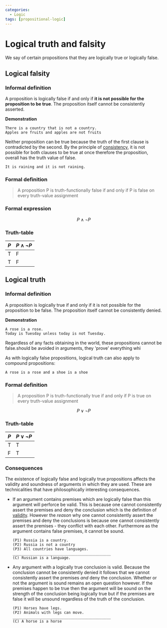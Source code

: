 ```yaml
---
categories:
  - Logic
tags: [propositional-logic]
---
```


# Logical truth and falsity

We say of certain propositions that they are logically true or logically false.

## Logical falsity

### Informal definition

A proposition is logically false if and only if **it is not possible for the proposition to be true**. The proposition itself cannot be consistently asserted.

**Demonstration**

```
There is a country that is not a country.
Apples are fruits and apples are not fruits
```

Neither proposition can be true because the truth of the first clause is contradicted by the second. By the principle of [consistency](/Logic/General_concepts/Logical_consistency.md), it is not possible for both clauses to be true at once therefore the proposition, overall has the truth value of false.

```
It is raining and it is not raining.
```

### Formal definition

> A proposition P is truth-functionally false if and only if P is false on every truth-value assignment

### Formal expression

$$ P \land \lnot P $$

### Truth-table

| $P$ | $P \land \lnot P$ |
| --- | ----------------- |
| T   | F                 |
| T   | F                 |

## Logical truth

### Informal definition

A proposition is logically true if and only if it is not possible for the proposition to be false. The proposition itself cannot be consistently denied.

**Demonstration**

```
A rose is a rose.
Today is Tuesday unless today is not Tuesday.
```

Regardless of any facts obtaining in the world, these propositions cannot be false.should be avoided in arguments, they 'prove' everything whi

As with logically false propositions, logical truth can also apply to compound propositions:

```
A rose is a rose and a shoe is a shoe
```

### Formal definition

> A proposition P is truth-functionally true if and only if P is true on every truth-value assignment

$$ P \lor \lnot P$$

### Truth-table

| $P$ | $P \lor \lnot P$ |
| --- | ---------------- |
| T   | T                |
| F   | T                |

### Consequences

The existence of logically false and logically true propositions affects the validity and soundness of arguments in which they are used. These are technicalities that have philosophically interesting consequences.

- If an argument contains premises which are logically false than this argument will perforce be valid. This is because one cannot consistently assert the premises and deny the conclusion which is the definition of [validity](/Logic/General_concepts/Validity_and_entailment.md). However the _reason_ why one cannot consistently assert the premises and deny the conclusions is because one cannot consistently assert the premises - they conflict with each other. Furthermore as the argument contains false premises, it cannot be sound.

  ```
  (P1) Russia is a country.
  (P2) Russia is not a country
  (P3) All countries have languages.
  ____________________________________________
  (C) Russian is a language.
  ```

- Any argument with a logically true conclusion is valid. Because the conclusion cannot be consistently denied it follows that we cannot consistently assert the premises _and_ deny the conclusion. Whether or not the argument is sound remains an open question however. If the premises happen to be true then the argument will be sound on the strength of the conclusion being logically true but if the premises are false it will be unsound regardless of the truth of the conclusion.

  ```
  (P1) Horses have legs.
  (P2) Animals with legs can move.
  ____________________________________________
  (C) A horse is a horse
  ```
